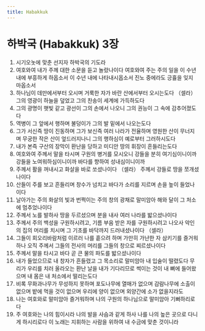 ```yaml
---
title: Habakkuk
---
```


# 하박국 (Habakkuk) 3장
1. 시기오놋에 맞춘 선지자 하박국의 기도라
1. 여호와여 내가 주께 대한 소문을 듣고 놀랐나이다 여호와여 주는 주의 일을 이 수년 내에 부흥하게 하옵소서 이 수년 내에 나타내시옵소서 진노 중에라도 긍휼을 잊지 마옵소서
1. 하나님이 데만에서부터 오시며 거룩한 자가 바란 산에서부터 오시는도다 （셀라） 그의 영광이 하늘을 덮었고 그의 찬송이 세계에 가득하도다
1. 그의 광명이 햇빛 같고 광선이 그의 손에서 나오니 그의 권능이 그 속에 감추어졌도다
1. 역병이 그 앞에서 행하며 불덩이가 그의 발 밑에서 나오는도다
1. 그가 서신즉 땅이 진동하며 그가 보신즉 여러 나라가 전율하며 영원한 산이 무너지며 무궁한 작은 산이 엎드러지나니 그의 행하심이 예로부터 그러하시도다
1. 내가 본즉 구산의 장막이 환난을 당하고 미디안 땅의 휘장이 흔들리는도다
1. 여호와여 주께서 말을 타시며 구원의 병거를 모시오니 강들을 분히 여기심이니이까 강들을 노여워하심이니이까 바다를 향하여 성내심이니이까
1. 주께서 활을 꺼내시고 화살을 바로 쏘셨나이다 （셀라） 주께서 강들로 땅을 쪼개셨나이다
1. 산들이 주를 보고 흔들리며 창수가 넘치고 바다가 소리를 지르며 손을 높이 들었나이다
1. 날아가는 주의 화살의 빛과 번쩍이는 주의 창의 광채로 말미암아 해와 달이 그 처소에 멈추었나이다
1. 주께서 노를 발하사 땅을 두르셨으며 분을 내사 여러 나라를 밟으셨나이다
1. 주께서 주의 백성을 구원하시려고, 기름 부음 받은 자를 구원하시려고 나오사 악인의 집의 머리를 치시며 그 기초를 바닥까지 드러내셨나이다 （셀라）
1. 그들이 회오리바람처럼 이르러 나를 흩으려 하며 가만히 가난한 자 삼키기를 즐거워하나 오직 주께서 그들의 전사의 머리를 그들의 창으로 찌르셨나이다
1. 주께서 말을 타시고 바다 곧 큰 물의 파도를 밟으셨나이다
1. 내가 들었으므로 내 창자가 흔들렸고 그 목소리로 말미암아 내 입술이 떨렸도다 무리가 우리를 치러 올라오는 환난 날을 내가 기다리므로 썩이는 것이 내 뼈에 들어왔으며 내 몸은 내 처소에서 떨리는도다
1. 비록 무화과나무가 무성하지 못하며 포도나무에 열매가 없으며 감람나무에 소출이 없으며 밭에 먹을 것이 없으며 우리에 양이 없으며 외양간에 소가 없을지라도
1. 나는 여호와로 말미암아 즐거워하며 나의 구원의 하나님으로 말미암아 기뻐하리로다
1. 주 여호와는 나의 힘이시라 나의 발을 사슴과 같게 하사 나를 나의 높은 곳으로 다니게 하시리로다 이 노래는 지휘하는 사람을 위하여 내 수금에 맞춘 것이니라